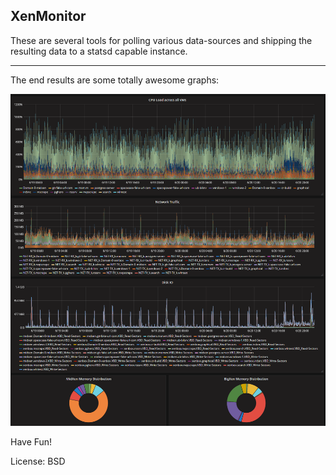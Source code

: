 ## XenMonitor

These are several tools for polling various data-sources and shipping
the resulting data to a statsd capable instance.

------

The end results are some totally awesome graphs:

![alt text](https://raw.githubusercontent.com/fake-name/StatsdWidgets/master/XenStats/XenVMs.png "Grafana Graphs")

Have Fun!

License: BSD

[statsd]: https://pypi.python.org/pypi/statsd/

